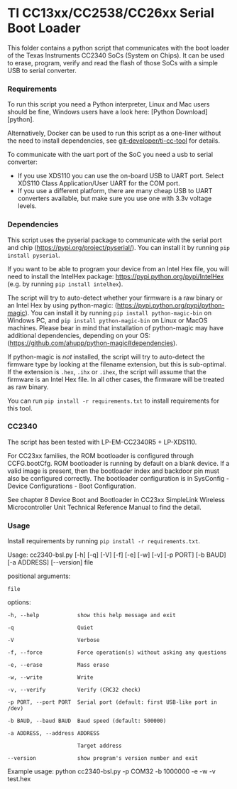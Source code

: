 TI CC13xx/CC2538/CC26xx Serial Boot Loader
==========================================

This folder contains a python script that communicates with the boot loader of the Texas Instruments CC2340 SoCs (System on Chips).
It can be used to erase, program, verify and read the flash of those SoCs with a simple USB to serial converter.

### Requirements

To run this script you need a Python interpreter, Linux and Mac users should be fine, Windows users have a look here: [Python Download][python].

Alternatively, Docker can be used to run this script as a one-liner without the need to install dependencies, see [git-developer/ti-cc-tool](https://github.com/git-developer/ti-cc-tool) for details.

To communicate with the uart port of the SoC you need a usb to serial converter:
* If you use XDS110 you can use the on-board USB to UART port. Select XDS110 Class Application/User UART for the COM port.
* If you use a different platform, there are many cheap USB to UART converters available, but make sure you use one with 3.3v voltage levels.

### Dependencies

This script uses the pyserial package to communicate with the serial port and chip (https://pypi.org/project/pyserial/). You can install it by running `pip install pyserial`.

If you want to be able to program your device from an Intel Hex file, you will need to install the IntelHex package: https://pypi.python.org/pypi/IntelHex (e.g. by running `pip install intelhex`).

The script will try to auto-detect whether your firmware is a raw binary or an Intel Hex by using python-magic:
(https://pypi.python.org/pypi/python-magic). You can install it by running `pip install python-magic-bin` on Windows PC, and `pip install python-magic-bin` on Linux or MacOS machines. Please bear in mind that installation of python-magic may have additional dependencies, depending on your OS: (https://github.com/ahupp/python-magic#dependencies).

If python-magic is _not_ installed, the script will try to auto-detect the firmware type by looking at the filename extension, but this is sub-optimal. If the extension is `.hex`, `.ihx` or `.ihex`, the script will assume that the firmware is an Intel Hex file. In all other cases, the firmware will be treated as raw binary.

You can run `pip install -r requirements.txt` to install requirements for this tool.

### CC2340

The script has been tested with LP-EM-CC2340R5 + LP-XDS110. 

For CC23xx families, the ROM bootloader is configured through CCFG.bootCfg. ROM bootloader is running by default on a blank device. If a valid image is present, then the bootloader index and backdoor pin must also be configured correctly. The bootloader configuration is in SysConfig - Device Configurations - Boot Configuration.

See chapter 8 Device Boot and Bootloader in CC23xx SimpleLink Wireless Microcontroller Unit Technical Reference Manual to find the detail.

### Usage

Install requirements by running `pip install -r requirements.txt`.

Usage: cc2340-bsl.py [-h] [-q] [-V] [-f] [-e] [-w] [-v] [-p PORT] [-b BAUD] [-a ADDRESS] [--version] file

  positional arguments:

    file

  options:

    -h, --help            show this help message and exit
  
    -q                    Quiet
  
    -V                    Verbose
  
    -f, --force           Force operation(s) without asking any questions
  
    -e, --erase           Mass erase
  
    -w, --write           Write
  
    -v, --verify          Verify (CRC32 check)
  
    -p PORT, --port PORT  Serial port (default: first USB-like port in /dev)
  
    -b BAUD, --baud BAUD  Baud speed (default: 500000)
  
    -a ADDRESS, --address ADDRESS
	
                          Target address

    --version             show program's version number and exit

Example usage: python cc2340-bsl.py -p COM32 -b 1000000 -e -w -v test.hex
